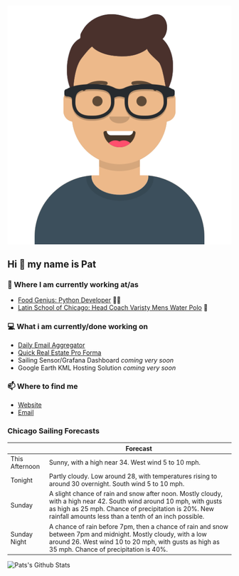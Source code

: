 [![Social banner for p-j-falconer](https://raw.githubusercontent.com/P-J-FALCONER/P-J-FALCONER/master/assets/avataaars.svg)](https://patfalconer.com/)
## Hi :wave: my name is Pat

### 💼 Where I am currently working at/as
- [Food Genius: Python Developer](https://getfoodgenius.com/) 🍔🐍
- [Latin School of Chicago: Head Coach Varisty Mens Water Polo](https://www.latinschool.org/) 🤽


### 💻 What i am currently/done working on
 - [Daily Email Aggregator](https://github.com/P-J-FALCONER/dott_daily_mail)
 - [Quick Real Estate Pro Forma](https://github.com/P-J-FALCONER/henry)
 - Sailing Sensor/Grafana Dashboard *coming very soon*
 - Google Earth KML Hosting Solution *coming very soon*

### 📫 Where to find me
 - [Website](https://patfalconer.com/)
 - [Email](mailto:patrick.j.falconer@gmail.com)


### Chicago Sailing Forecasts
|   | Forecast  |
|---|---|
| This Afternoon | Sunny, with a high near 34. West wind 5 to 10 mph. |
| Tonight | Partly cloudy. Low around 28, with temperatures rising to around 30 overnight. South wind 5 to 10 mph. |
| Sunday | A slight chance of rain and snow after noon. Mostly cloudy, with a high near 42. South wind around 10 mph, with gusts as high as 25 mph. Chance of precipitation is 20%. New rainfall amounts less than a tenth of an inch possible. |
| Sunday Night | A chance of rain before 7pm, then a chance of rain and snow between 7pm and midnight. Mostly cloudy, with a low around 26. West wind 10 to 20 mph, with gusts as high as 35 mph. Chance of precipitation is 40%. |

![Pats's Github Stats](https://github-readme-stats.vercel.app/api?username=p-j-falconer&show_icons=true&theme=radical)
